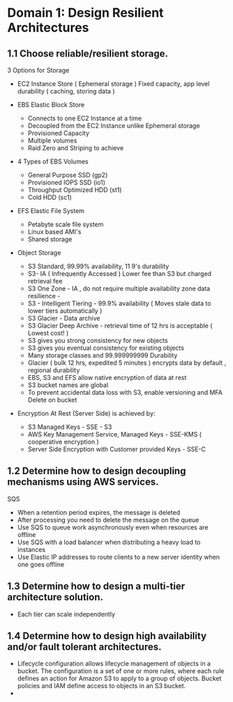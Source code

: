 # Domain 1: Design Resilient Architectures

## 1.1 Choose reliable/resilient storage.

3 Options for Storage

- EC2 Instance Store ( Ephemeral storage ) Fixed capacity, app level durability ( caching, storing data )

- EBS Elastic Block Store 
  - Connects to one EC2 Instance at a time 
  - Decoupled from the EC2 Instance unlike Ephemeral storage
  - Provisioned Capacity
  - Multiple volumes 
  - Raid Zero and Striping to achieve 
  
- 4 Types of EBS Volumes
  - General Purpose SSD (gp2)
  - Provisioned IOPS SSD (io1)
  - Throughput Optimized HDD (st1)
  - Cold HDD (sc1)

- EFS Elastic File System
  - Petabyte scale file system
  - Linux based AMI's
  - Shared storage
  
- Object Storage 

  - S3 Standard, 99.99% availability, 11 9's durability
  - S3- IA ( Infrequently Accessed ) Lower fee than S3 but charged retrieval fee
  - S3 One Zone - IA , do not require multiple availability zone data resilience -
  - S3 - Intelligent Tiering - 99.9% availability ( Moves stale data to lower tiers automatically )
  - S3 Glacier - Data archive
  - S3 Glacier Deep Archive - retrieval time of 12 hrs is acceptable ( Lowest cost! )
  - S3 gives you strong consistency for new objects
  - S3 gives you eventual consistency for existing objects
  - Many storage classes and 99.999999999 Durability
  - Glacier ( bulk 12 hrs, expedited 5 minutes ) encrypts data by default , regional durability
  - EBS, S3 and EFS allow native encryption of data at rest
  - S3 bucket names are global
  - To prevent accidental data loss with S3, enable versioning and MFA Delete on bucket
  
- Encryption At Rest (Server Side) is achieved by:
  - S3 Managed Keys - SSE - S3
  - AWS Key Management Service, Managed Keys - SSE-KMS ( cooperative encryption )
  - Server Side Encryption with Customer provided Keys - SSE-C

## 1.2 Determine how to design decoupling mechanisms using AWS services.

SQS
- When a retention period expires, the message is deleted
- After processing you need to delete the message on the queue
- Use SQS to queue work asynchronously even when resources are offline 
- Use SQS with a load balancer when distributing a heavy load to instances
- Use Elastic IP addresses to route clients to a new server identity when one goes offline

## 1.3 Determine how to design a multi-tier architecture solution.

- Each tier can scale independently

## 1.4 Determine how to design high availability and/or fault tolerant architectures.

- Lifecycle configuration allows lifecycle management of objects in a bucket. The configuration is a set
of one or more rules, where each rule defines an action for Amazon S3 to apply to a group of objects.
Bucket policies and IAM define access to objects in an S3 bucket.
- 
